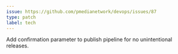```yaml
---
issue: https://github.com/pmedianetwork/devops/issues/87
type: patch
label: tech
---
```


Add confirmation parameter to publish pipeline for no unintentional releases.
